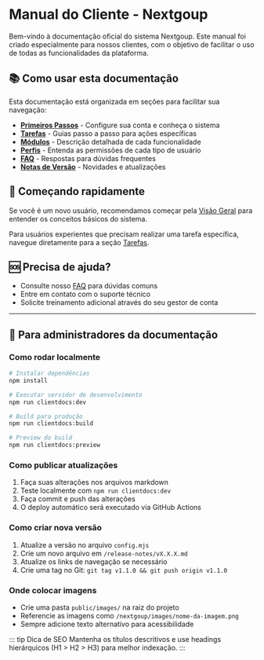 # Manual do Cliente - Nextgoup

Bem-vindo à documentação oficial do sistema Nextgoup. Este manual foi criado especialmente para nossos clientes, com o objetivo de facilitar o uso de todas as funcionalidades da plataforma.

## 📚 Como usar esta documentação

Esta documentação está organizada em seções para facilitar sua navegação:

- **[Primeiros Passos](/getting-started/00-visao-geral)** - Configure sua conta e conheça o sistema
- **[Tarefas](/tasks/criar-usuario)** - Guias passo a passo para ações específicas
- **[Módulos](/features/dashboard)** - Descrição detalhada de cada funcionalidade
- **[Perfis](/roles/administrador)** - Entenda as permissões de cada tipo de usuário
- **[FAQ](/faq/)** - Respostas para dúvidas frequentes
- **[Notas de Versão](/release-notes/v1.0.0)** - Novidades e atualizações

## 🚀 Começando rapidamente

Se você é um novo usuário, recomendamos começar pela [Visão Geral](/getting-started/00-visao-geral) para entender os conceitos básicos do sistema.

Para usuários experientes que precisam realizar uma tarefa específica, navegue diretamente para a seção [Tarefas](/tasks/criar-usuario).

## 🆘 Precisa de ajuda?

- Consulte nosso [FAQ](/faq/) para dúvidas comuns
- Entre em contato com o suporte técnico
- Solicite treinamento adicional através do seu gestor de conta

---

## 🔧 Para administradores da documentação

### Como rodar localmente

```bash
# Instalar dependências
npm install

# Executar servidor de desenvolvimento
npm run clientdocs:dev

# Build para produção
npm run clientdocs:build

# Preview do build
npm run clientdocs:preview
```

### Como publicar atualizações

1. Faça suas alterações nos arquivos markdown
2. Teste localmente com `npm run clientdocs:dev`
3. Faça commit e push das alterações
4. O deploy automático será executado via GitHub Actions

### Como criar nova versão

1. Atualize a versão no arquivo `config.mjs`
2. Crie um novo arquivo em `/release-notes/vX.X.X.md`
3. Atualize os links de navegação se necessário
4. Crie uma tag no Git: `git tag v1.1.0 && git push origin v1.1.0`

### Onde colocar imagens

- Crie uma pasta `public/images/` na raiz do projeto
- Referencie as imagens como `/nextgoup/images/nome-da-imagem.png`
- Sempre adicione texto alternativo para acessibilidade

::: tip Dica de SEO
Mantenha os títulos descritivos e use headings hierárquicos (H1 > H2 > H3) para melhor indexação.
:::

